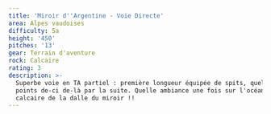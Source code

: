 ```yaml
---
title: 'Miroir d''Argentine - Voie Directe'
area: Alpes vaudoises
difficulty: 5a
height: '450'
pitches: '13'
gear: Terrain d'aventure
rock: Calcaire
rating: 3
description: >-
  Superbe voie en TA partiel : première longueur équipée de spits, quelques
  points de-ci de-là par la suite. Quelle ambiance une fois sur l'océan de
  calcaire de la dalle du miroir !!
---
```



